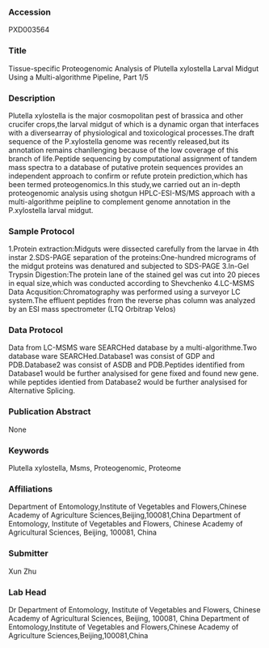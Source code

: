 ### Accession
PXD003564

### Title
Tissue-specific Proteogenomic Analysis of Plutella xylostella Larval Midgut Using a Multi-algorithme Pipeline, Part 1/5

### Description
Plutella xylostella is the major cosmopolitan pest of brassica and other crucifer crops,the larval midgut of which is a dynamic organ that interfaces with a diversearray of physiological and toxicological processes.The draft sequence of the P.xylostella genome was recently released,but its annotation remains chanllenging because of the low coverage of this branch of life.Peptide sequencing by computational assignment of tandem mass spectra to a database of putative protein sequences provides an independent approach to confirm or refute protein prediction,which has been termed proteogenomics.In this study,we carried out an in-depth proteogenomic analysis using shotgun HPLC-ESI-MS/MS approach with a multi-algorithme peipline to complement genome annotation in the P.xylostella larval midgut.

### Sample Protocol
1.Protein extraction:Midguts were dissected carefully from the larvae in 4th instar 2.SDS-PAGE separation of the proteins:One-hundred micrograms of the midgut proteins was denatured and subjected to SDS-PAGE 3.In-Gel Trypsin Digestion:The protein lane of the stained gel was cut into 20 pieces in equal size,which was conducted according to Shevchenko 4.LC-MSMS Data Acqusition:Chromatography was performed using a surveyor LC system.The effluent peptides from the reverse phas column was analyzed by an ESI mass spectrometer (LTQ Orbitrap Velos)

### Data Protocol
Data from LC-MSMS ware SEARCHed database by a multi-algorithme.Two database ware SEARCHed.Database1 was consist of GDP and PDB.Database2 was consist of ASDB and PDB.Peptides  identified from Database1 would be further analysised for gene fixed and found new gene. while peptides identied from Database2 would be further analysised for Alternative Splicing.

### Publication Abstract
None

### Keywords
Plutella xylostella, Msms, Proteogenomic, Proteome

### Affiliations
Department of Entomology,Institute of Vegetables and Flowers,Chinese Academy of Agriculture Sciences,Beijing,100081,China
Department of Entomology, Institute of Vegetables and Flowers, Chinese Academy of Agricultural Sciences, Beijing, 100081, China

### Submitter
Xun Zhu

### Lab Head
Dr Department of Entomology, Institute of Vegetables and Flowers, Chinese Academy of Agricultural Sciences, Beijing, 100081, China
Department of Entomology,Institute of Vegetables and Flowers,Chinese Academy of Agriculture Sciences,Beijing,100081,China


